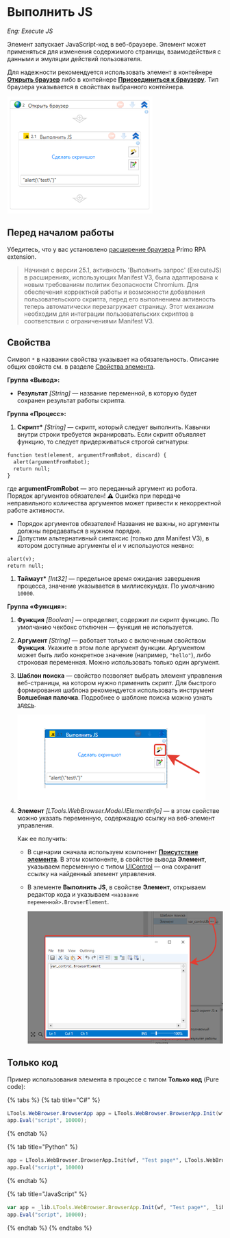 # Выполнить JS
*Eng: Execute JS*

Элемент запускает JavaScript-код в веб-браузере. Элемент может применяться для изменения содержимого страницы, взаимодействия с данными и эмуляции действий пользователя.

Для надежности рекомендуется использовать элемент в контейнере [**Открыть браузер**](https://docs.primo-rpa.ru/primo-rpa/g_elements/el_basic/els_browser/el_browser_open) либо в контейнере [**Присоединиться к браузеру**](https://docs.primo-rpa.ru/primo-rpa/g_elements/el_basic/els_browser/el_browser_attach). Тип браузера указывается в свойствах выбранного контейнера. 

![Элемент Выполнить JS](<../../../.gitbook/assets/execute-js-in-container.png>)

## Перед началом работы

Убедитесь, что у вас установлено [расширение браузера](https://docs.primo-rpa.ru/primo-rpa/primo-studio/settings/plugin-install) Primo RPA extension. 

> Начиная с версии 25.1, активность 'Выполнить запрос' (ExecuteJS) в расширениях, использующих Manifest V3, была адаптирована к новым требованиям политик безопасности Chromium. Для обеспечения корректной работы и возможности добавления пользовательского скрипта, перед его выполнением активность теперь автоматически перезагружает страницу. Этот механизм необходим для интеграции пользовательских скриптов в соответствии с ограничениями Manifest V3. 


## Свойства
Символ `*` в названии свойства указывает на обязательность. Описание общих свойств см. в разделе [Свойства элемента](https://docs.primo-rpa.ru/primo-rpa/primo-studio/process/elements#svoistva-elementa).


**Группа «Вывод»:**
* **Результат** *[String]* — название переменной, в которую будет сохранен результат работы скрипта. 

**Группа «Процесс»:**
1. **Скрипт\*** *[String]* — скрипт, который следует выполнить. Кавычки внутри строки требуется экранировать. Если скрипт объявляет функцию, то следует придерживаться строгой сигнатуры:

```
function test(element, argumentFromRobot, discard) {
  alert(argumentFromRobot);
  return null;
}
```

где **argumentFromRobot** — это переданный аргумент из робота. Порядок аргументов обязателен!
⚠️ Ошибка при передаче неправильного количества аргументов может привести к некорректной работе активности.

  * Порядок аргументов обязателен! Названия не важны, но аргументы должны передаваться в нужном порядке.
  * Допустим альтернативный синтаксис (только для Manifest V3), в котором доступные аргументы el и v используются неявно:

```
alert(v);
return null;
```
1. **Таймаут\*** *[Int32]* — предельное время ожидания завершения процесса, значение указывается в миллисекундах. По умолчанию `10000`.

**Группа «Функция»:**
1. **Функция** *[Boolean]* — определяет, содержит ли скрипт функцию. По умолчанию чекбокс отключен — функция не используется.
1. **Аргумент** *[String]* — работает только с включенным свойством **Функция**. Укажите в этом поле аргумент функции. Аргументом может быть либо конкретное значение (например, `"hello"`), либо строковая переменная. Можно использовать только один аргумент.
1. **Шаблон поиска** — свойство позволяет выбрать элемент управления веб-страницы, на котором нужно применить скрипт. Для быстрого формирования шаблона рекомендуется использовать инструмент **Волшебная палочка**. Подробнее о шаблоне поиска можно узнать [здесь](https://docs.primo-rpa.ru/primo-rpa/primo-studio/process/searchpatterns). 

    ![Иконка волшебной палочки](<../../../.gitbook/assets/execute-js-selector.png>) 

1. **Элемент** *[LTools.WebBrowser.Model.IElementInfo]* — в этом свойстве можно указать переменную, содержащую ссылку на веб-элемент управления.
  
   Как ее получить:
   * В сценарии сначала используем компонент [**Присутствие элемента**](https://docs.primo-rpa.ru/primo-rpa/g_elements/el_basic/els_uiinteraction/el_exists). В этом компоненте, в свойстве вывода **Элемент**, указываем переменную с типом [UIControl](https://docs.primo-rpa.ru/primo-rpa/g_elements/el_basic/els_uiinteraction/datatypes/uicontrol) — она сохранит ссылку на найденный элемент управления.
   * В элементе **Выполнить JS**, в свойстве **Элемент**, открываем редактор кода и указываем `<название переменной>.BrowserElement`.
  
     ![Как открыть редактор кода](<../../../.gitbook/assets/execute-js-browser-element.png>)                                                                  


## Только код

Пример использования элемента в процессе с типом **Только код** (Pure code):

{% tabs %}
{% tab title="C#" %}
```csharp
LTools.WebBrowser.BrowserApp app = LTools.WebBrowser.BrowserApp.Init(wf, "Test page*", LTools.WebBrowser.Model.BrowserTypes_Short.IE);
app.Eval("script", 10000);
```
{% endtab %}

{% tab title="Python" %}
```python
app = LTools.WebBrowser.BrowserApp.Init(wf, "Test page*", LTools.WebBrowser.Model.BrowserTypes_Short.IE)
app.Eval("script", 10000)
```
{% endtab %}

{% tab title="JavaScript" %}
```javascript
var app = _lib.LTools.WebBrowser.BrowserApp.Init(wf, "Test page*", _lib.LTools.WebBrowser.Model.BrowserTypes_Short.IE);
app.Eval("script", 10000);
```
{% endtab %}
{% endtabs %} 
